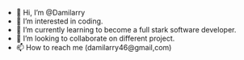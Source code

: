 - 👋 Hi, I’m @Damilarry
- 👀 I’m interested in coding.
- 🌱 I’m currently learning to become a full stark software developer.
- 💞️ I’m looking to collaborate on different project.
- 📫 How to reach me (damilarry46@gmail,com)

<!---
Damilarry/Damilarry is a ✨ special ✨ repository because its `README.md` (this file) appears on your GitHub profile.
You can click the Preview link to take a look at your changes.
--->
